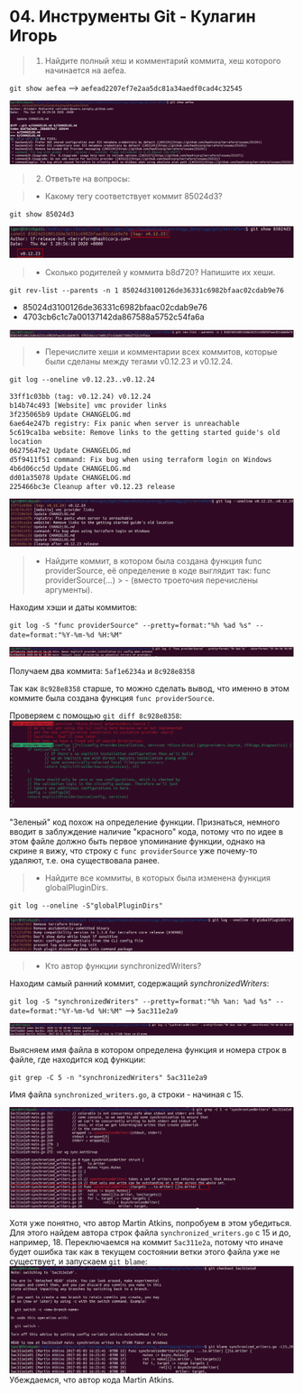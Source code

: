 # 04. Инструменты Git - Кулагин Игорь
> 1. Найдите полный хеш и комментарий коммита, хеш которого начинается на aefea.

`git show aefea` --> `aefead2207ef7e2aa5dc81a34aedf0cad4c32545`

![Task #4.git-1](screenshots/04.git-1.1.png) 

> 2. Ответьте на вопросы:
 
>  - Какому тегу соответствует коммит 85024d3?

`git show 85024d3`

![Task #4.git-2.1](screenshots/04.git-2.1.png) 
    
> - Сколько родителей у коммита b8d720? Напишите их хеши.

`git rev-list --parents -n 1 85024d3100126de36331c6982bfaac02cdab9e76`

- 85024d3100126de36331c6982bfaac02cdab9e76
- 4703cb6c1c7a00137142da867588a5752c54fa6a

![Task #4.git-2.2](screenshots/04.git-2.2.png) 

> - Перечислите хеши и комментарии всех коммитов, которые были сделаны между тегами v0.12.23 и v0.12.24.

`git log --oneline v0.12.23..v0.12.24`

```
33ff1c03bb (tag: v0.12.24) v0.12.24
b14b74c493 [Website] vmc provider links
3f235065b9 Update CHANGELOG.md
6ae64e247b registry: Fix panic when server is unreachable
5c619ca1ba website: Remove links to the getting started guide's old location
06275647e2 Update CHANGELOG.md
d5f9411f51 command: Fix bug when using terraform login on Windows
4b6d06cc5d Update CHANGELOG.md
dd01a35078 Update CHANGELOG.md
225466bc3e Cleanup after v0.12.23 release
```

![Task #4.git-2.2](screenshots/04.git-2.3.png)

> - Найдите коммит, в котором была создана функция func providerSource, её определение в коде выглядит так: func providerSource(...) > - (вместо троеточия перечислены аргументы).

Находим хэши и даты коммитов:

`git log -S "func providerSource" --pretty=format:"%h %ad %s" --date=format:"%Y-%m-%d %H:%M"`


![Task #4.git-2.2](screenshots/04.git-2.4.png)

Получаем два коммита: `5af1e6234a` и `8c928e8358`

Так как `8c928e8358` старше, то можно сделать вывод, что именно в этом коммите была создана функция `func providerSource`.

Проверяем с помощью `git diff 8c928e8358`:
![Task #4.git-2.2](screenshots/04.git-2.5.png)

"Зеленый" код похож на определение функции. Признаться, немного вводит в заблуждение наличие "красного" кода, потому что по идее в этом файле должно быть первое упоминание функции, однако на скрине я вижу, что строку с `func providerSource` уже почему-то удаляют, т.е. она существовала ранее.

> - Найдите все коммиты, в которых была изменена функция globalPluginDirs.

`git log --oneline -S"globalPluginDirs"`

![Task #4.git-2.2](screenshots/04.git-2.6.png)




> - Кто автор функции synchronizedWriters?

Находим самый ранний коммит, содержащий *synchronizedWriters*: 

`git log -S "synchronizedWriters" --pretty=format:"%h %an: %ad %s" --date=format:"%Y-%m-%d %H:%M"` --> `5ac311e2a9`

![Task #4.git-2.2](screenshots/04.git-2.7.png)

Выясняем имя файла в котором определена функция и номера строк в файле, где находится код функции:

`git grep -C 5 -n "synchronizedWriters" 5ac311e2a9`

Имя файла `synchronized_writers.go`, а строки - начиная с 15.

![Task #4.git-2.2](screenshots/04.git-2.8.png)

 Хотя уже понятно, что автор Martin Atkins, попробуем в этом убедиться. Для этого найдем автора строк файла `synchronized_writers.go` с 15 и до, например, 18. Переключаемся на коммит `5ac311e2a`, потому что иначе будет ошибка так как в текущем состоянии ветки этого файла уже не существует, и запускаем `git blame`:
![Task #4.git-2.2](screenshots/04.git-2.9.png)
 Убеждаемся, что автор кода Martin Atkins.
 
